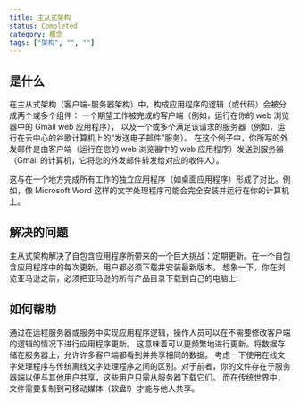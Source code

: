 ```yaml
---
title: 主从式架构
status: Completed
category: 概念
tags: ["架构", "", ""]
---
```


## 是什么

在主从式架构（客户端-服务器架构）中，构成应用程序的逻辑（或代码）会被分成两个或多个组件：
一个期望工作被完成的客户端（例如，运行在你的 web 浏览器中的 Gmail web 应用程序），
以及一个或多个满足该请求的服务器（例如，运行在云中心的谷歌计算机上的“发送电子邮件”服务）。
在这个例子中，你所写的外发邮件是由客户端（运行在您的 web 浏览器中的 web 应用程序）发送到服务器（Gmail 的计算机，它将您的外发邮件转发给对应的收件人）。

这与在一个地方完成所有工作的独立应用程序（如桌面应用程序）形成了对比。例如，像 Microsoft Word 这样的文字处理程序可能会完全安装并运行在你的计算机上。

## 解决的问题

主从式架构解决了自包含应用程序所带来的一个巨大挑战：定期更新。在一个自包含应用程序中的每次更新，用户都必须下载并安装最新版本。
想象一下，你在浏览亚马逊之前，必须把亚马逊的所有产品目录下载到自己的电脑上!

## 如何帮助

通过在远程服务器或服务中实现应用程序逻辑，操作人员可以在不需要修改客户端的逻辑的情况下进行应用程序更新。
这意味着可以更频繁地进行更新。将数据存储在服务器上，允许许多客户端都看到并共享相同的数据。
考虑一下使用在线文字处理程序与传统离线文字处理程序之间的区别。对于前者，你的文件存在于服务器端以便与其他用户共享，这些用户只需从服务器下载它们。
而在传统世界中，文件需要复制到可移动媒体（软盘!）才能与他人共享。
